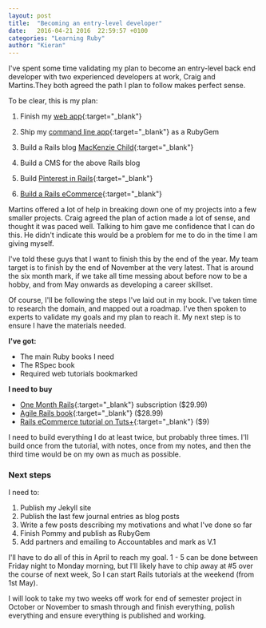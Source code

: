 ```yaml
---
layout: post
title:  "Becoming an entry-level developer"
date:   2016-04-21 2016  22:59:57 +0100
categories: "Learning Ruby"
author: "Kieran"
---
```

I've spent some time validating my plan to become an entry-level back end developer with two experienced developers at work, Craig and Martins.They both agreed the path I plan to follow makes perfect sense.

To be clear, this is my plan:

1. Finish my [web app](https://www.github.com/keerin/accountables){:target="_blank"}

2. Ship my [command line app](https://www.github.com/keerin/pomodoro){:target="_blank"} as a RubyGem

3. Build a Rails blog [MacKenzie Child](https://www.youtube.com/watch?v=2gUbteh54RM&list=PL23ZvcdS3XPKnwg3lMv-JGNCn08kB0wsA){:target="_blank"}

4. Build a CMS for the above Rails blog

5. Build [Pinterest in Rails](https://mackenziechild.me/12-in-12/4/){:target="_blank"}

6. [Build a Rails eCommerce](http://code.tutsplus.com/courses/build-a-store-with-a-payment-gateway-in-rails){:target="_blank"}

Martins offered a lot of help in breaking down one of my projects into a few smaller projects. Craig agreed the plan of action made a lot of sense, and thought it was paced well. Talking to him gave me confidence that I can do this. He didn't indicate this would be a problem for me to do in the time I am giving myself.

I've told these guys that I want to finish this by the end of the year. My team target is to finish by the end of November at the very latest. That is around the six month mark, if we take all time messing about before now to be a hobby, and from May onwards as developing a career skillset.

Of course, I'll be following the steps I've laid out in my book. I've taken time to research the domain, and mapped out a roadmap. I've then spoken to experts to validate my goals and my plan to reach it. My next step is to ensure I have the materials needed. 

**I've got:**

* The main Ruby books I need
* The RSpec book
* Required web tutorials bookmarked

**I need to buy**

* [One Month Rails](https://onemonth.com/courses/one-month-rails){:target="_blank"} subscription ($29.99)
* [Agile Rails book](https://pragprog.com/book/rails5/agile-web-development-with-rails-5){:target="_blank"} ($28.99)
* [Rails eCommerce tutorial on Tuts+](http://code.tutsplus.com/courses/build-a-store-with-a-payment-gateway-in-rails){:target="_blank"} ($9)

I need to build everything I do at least twice, but probably three times. I'll build once from the tutorial, with notes, once from my notes, and then the third time would be on my own as much as possible.

### Next steps

I need to:

1. Publish my Jekyll site
2. Publish the last few journal entries as blog posts
3. Write a few posts describing my motivations and what I've done so far
4. Finish Pommy and publish as RubyGem
5. Add partners and emailing to Accountables and mark as V.1

I'll have to do all of this in April to reach my goal. 1 - 5 can be done between Friday night to Monday morning, but I'll likely have to chip away at #5 over the course of next week, So I can start Rails tutorials at the weekend (from 1st May).

I will look to take my two weeks off work for end of semester project in October or November to smash through and finish everything, polish everything and ensure everything is published and working.
